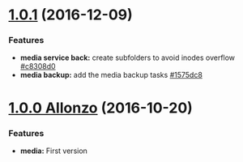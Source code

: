 <a name="1.0.1"></a>
# [1.0.1](https://github.com/CodeCorico/allons-y-media/compare/1.0.0...1.0.1) (2016-12-09)

### Features
* **media service back:** create subfolders to avoid inodes overflow [#c8308d0](https://github.com/CodeCorico/allons-y-media/commit/c8308d0)
* **media backup:** add the media backup tasks [#1575dc8](https://github.com/CodeCorico/allons-y-media/commit/1575dc8)

<a name="1.0.0"></a>

# [1.0.0 Allonzo](https://github.com/CodeCorico/allons-y-media/releases/tag/1.0.0) (2016-10-20)


### Features

* **media:** First version
